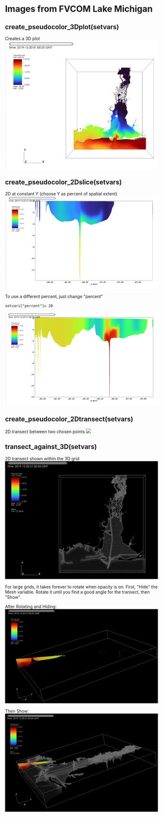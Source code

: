 # Images from FVCOM Lake Michigan

## create_pseudocolor_3Dplot(setvars)
Creates a 3D plot
![](3DMB.png)


## create_pseudocolor_2Dslice(setvars) 
2D at constant Y (choose Y as percent of spatial extent)
![](2DMB.png)

To use a different percent, just change "percent" 
```
setvars["percent"]= 20
```
![](2D20MB.png)

## create_pseudocolor_2Dtransect(setvars)
2D transect between two chosen points
![](transectMB.png)

## transect_against_3D(setvars)
2D transect shown within the 3D grid
![](3DtransectMB.png)

For large grids, it takes forever to rotate when opacity is on. First, "Hide" the Mesh variable. Rotate it until you find a good angle for the transect, then "Show".

After Rotating and Hiding:
![](hideMB.png)

Then Show:
![](showMB.png)

